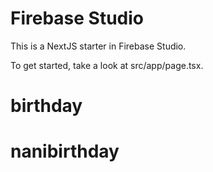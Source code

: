 # Firebase Studio

This is a NextJS starter in Firebase Studio.

To get started, take a look at src/app/page.tsx.
# birthday
# nanibirthday
